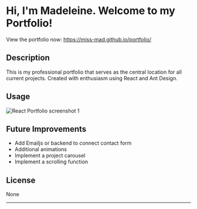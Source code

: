 # Hi, I'm Madeleine. Welcome to my Portfolio!

View the portfolio now: https://miss-mad.github.io/portfolio/

## Description

This is my professional portfolio that serves as the central location for all current projects. Created with enthusiasm using React and Ant Design.

## Usage

![React Portfolio screenshot 1](../miss-mad-portfolio/src/components/assets/portfolio_screenshots/react_portfolio_screenshot5.png)

## Future Improvements

- Add Emailjs or backend to connect contact form
- Additional animations
- Implement a project carousel
- Implement a scrolling function

## License

None

---
